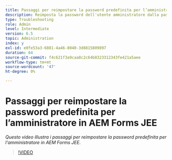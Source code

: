 ```yaml
---
title: Passaggi per reimpostare la password predefinita per l’amministratore in AEM Forms JEE
description: Reimposta la password dell'utente amministratore dalla password predefinita
type: Troubleshooting
role: Admin
level: Intermediate
version: 6.5
topic: Administration
index: y
exl-id: e0fe53a3-6881-4a46-8040-3d8815809897
duration: 64
source-git-commit: f4c621f3a9caa8c2c64b8323312343fe421a5aee
workflow-type: tm+mt
source-wordcount: '47'
ht-degree: 0%

---
```


# Passaggi per reimpostare la password predefinita per l’amministratore in AEM Forms JEE

*Questo video illustra i passaggi per reimpostare la password predefinita per l&#39;amministratore in AEM Forms JEE.*

>[!VIDEO](https://video.tv.adobe.com/v/335541?quality=12&learn=on)

